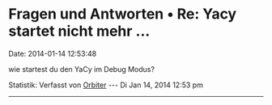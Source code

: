 Fragen und Antworten • Re: Yacy startet nicht mehr \...
=======================================================

Date: 2014-01-14 12:53:48

wie startest du den YaCy im Debug Modus?

Statistik: Verfasst von
[Orbiter](http://forum.yacy-websuche.de/memberlist.php?mode=viewprofile&u=2)
--- Di Jan 14, 2014 12:53 pm

------------------------------------------------------------------------
